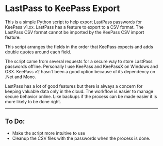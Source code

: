 # LastPass to KeePass Export

This is a simple Python script to help export LastPass passwords for KeePass v1.xx.  LastPass has a feature to export to a CSV format.  The LastPass CSV format cannot be imported by the KeePass CSV import feature.

This script arranges the fields in the order that KeePass expects and adds double quotes around each field.

The script came from several requests for a secure way to store LastPass passwords offline.  Personally I use KeePass and KeePassX on Windows and OSX.  KeePass v2 hasn't been a good option because of its dependency on .Net and Mono.

LastPass has a lot of good features but there is always a concern for keeping valuable data only in the cloud.  The workflow is easier to manage secure behavior online.  Like backups if the process can be made easier it is more likely to be  done right.

----

## To Do:
  * Make the script more intuitive to use
  * Cleanup the CSV files with the passwords when the process is done.
